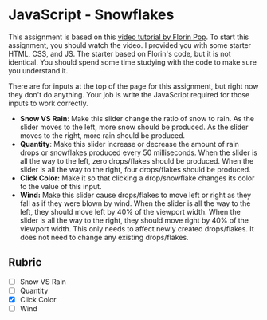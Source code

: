 # JavaScript - Snowflakes

This assignment is based on this [video tutorial by Florin Pop](https://www.youtube.com/watch?v=_ARGxz_cU_o). To start this assignment, you should watch the video. I provided you with some starter HTML, CSS, and JS. The starter based on Florin's code, but it is not identical. You should spend some time studying with the code to make sure you understand it.

There are for inputs at the top of the page for this assignment, but right now they don't do anything. Your job is write the JavaScript required for those inputs to work correctly.

- **Snow VS Rain**: Make this slider change the ratio of snow to rain. As the slider moves to the left, more snow should be produced. As the slider moves to the right, more rain should be produced.
- **Quantity**: Make this slider increase or decrease the amount of rain drops or snowflakes produced every 50 milliseconds. When the slider is all the way to the left, zero drops/flakes should be produced. When the slider is all the way to the right, four drops/flakes should be produced.
- **Click Color:** Make it so that clicking a drop/snowflake changes its color to the value of this input.
- **Wind:** Make this slider cause drops/flakes to move left or right as they fall as if they were blown by wind. When the slider is all the way to the left, they should move left by 40% of the viewport width. When the slider is all the way to the right, they should move right by 40% of the viewport width. This only needs to affect newly created drops/flakes. It does not need to change any existing drops/flakes.

## Rubric

- [ ] Snow VS Rain
- [ ] Quantity
- [x] Click Color
- [ ] Wind
